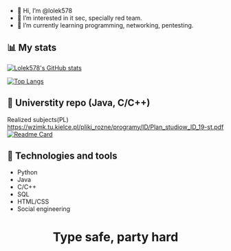 - 👋 Hi, I’m @lolek578
- 👀 I’m interested in it sec, specially red team.
- 🌱 I’m currently learning programming, networking, pentesting.

## 📊 My stats
[![Lolek578's GitHub stats](https://github-readme-stats.vercel.app/api?username=lolek578&show_icons=true&theme=radical)](https://github.com/lolek578)

[![Top Langs](https://github-readme-stats.vercel.app/api/top-langs/?username=lolek578&hide=cmake,makefile&theme=radical&layout=compact)](https://github.com/lolek578)


## 🏫 Universtity repo (Java, C/C++)
Realized subjects(PL) https://wzimk.tu.kielce.pl/pliki_rozne/programy/ID/Plan_studiow_ID_19-st.pdf
[![Readme Card](https://github-readme-stats.vercel.app/api/pin/?username=lolek578&repo=Kielce_University_Of_Technology&theme=radical&)](https://github.com/lolek578/Kielce_University_Of_Technology)


## 🧰 Technologies and tools
  * Python  
  * Java      
  * C/C++    
  * SQL
  * HTML/CSS
  * Social engineering
##

# <p align="center">Type safe, party hard</p>
<!---
lolek578/lolek578 is a ✨ special ✨ repository because its `README.md` (this file) appears on your GitHub profile.
You can click the Preview link to take a look at your changes.
--->

